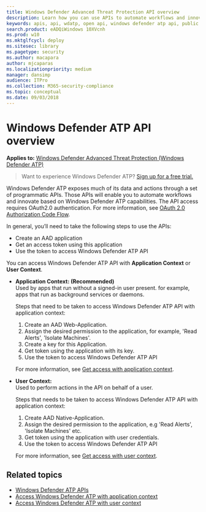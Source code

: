 ```yaml
---
title: Windows Defender Advanced Threat Protection API overview  
description: Learn how you can use APIs to automate workflows and innovate based on Windows Defender ATP capabilities
keywords: apis, api, wdatp, open api, windows defender atp api, public api, supported apis, alerts, machine, user, domain, ip, file, advanced hunting, query
search.product: eADQiWindows 10XVcnh
ms.prod: w10
ms.mktglfcycl: deploy
ms.sitesec: library
ms.pagetype: security
ms.author: macapara
author: mjcaparas
ms.localizationpriority: medium
manager: dansimp
audience: ITPro
ms.collection: M365-security-compliance 
ms.topic: conceptual
ms.date: 09/03/2018
---
```


# Windows Defender ATP API overview

**Applies to:** [Windows Defender Advanced Threat Protection (Windows Defender ATP)](https://wincom.blob.core.windows.net/documents/Windows10_Commercial_Comparison.pdf)

> Want to experience Windows Defender ATP? [Sign up for a free trial.](https://www.microsoft.com/en-us/WindowsForBusiness/windows-atp?ocid=docs-wdatp-exposedapis-abovefoldlink) 

Windows Defender ATP exposes much of its data and actions through a set of programmatic APIs. Those APIs will enable you to automate workflows and innovate based on Windows Defender ATP capabilities. The API access requires OAuth2.0 authentication. For more information, see [OAuth 2.0 Authorization Code Flow](https://docs.microsoft.com/en-us/azure/active-directory/develop/active-directory-v2-protocols-oauth-code).

In general, you’ll need to take the following steps to use the APIs:
- Create an AAD application
- Get an access token using this application
- Use the token to access Windows Defender ATP API


You can access Windows Defender ATP API with **Application Context** or **User Context**.

- **Application Context: (Recommended)** <br>
    Used by apps that run without a signed-in user present. for example, apps that run as background services or daemons.

	Steps that need to be taken to access Windows Defender ATP API with application context:

	1. Create an AAD Web-Application.
	2. Assign the desired permission to the application, for example, 'Read Alerts', 'Isolate Machines'. 
	3. Create a key for this Application.
	4. Get token using the application with its key.
	5. Use the token to access Windows Defender ATP API

	For more information, see [Get access with application context](exposed-apis-create-app-webapp.md).


- **User Context:** <br>
    Used to perform actions in the API on behalf of a user.

	Steps that needs to be taken to access Windows Defender ATP API with application context:
	1. Create AAD Native-Application.
	2. Assign the desired permission to the application, e.g 'Read Alerts', 'Isolate Machines' etc. 
	3. Get token using the application with user credentials.
	4. Use the token to access Windows Defender ATP API

	For more information, see [Get access with user context](exposed-apis-create-app-nativeapp.md).


## Related topics
- [Windows Defender ATP APIs](exposed-apis-list.md)
- [Access Windows Defender ATP with application context](exposed-apis-create-app-webapp.md)
- [Access Windows Defender ATP with user context](exposed-apis-create-app-nativeapp.md)
